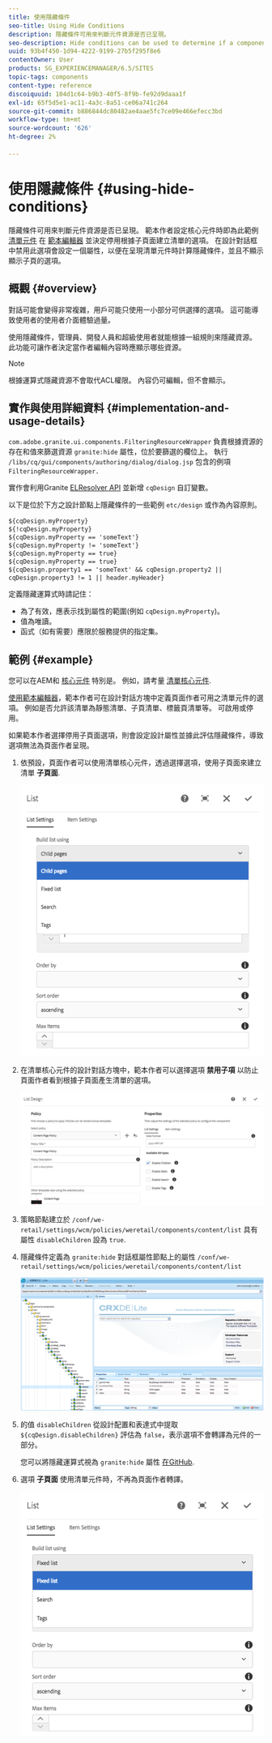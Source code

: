 ```yaml
---
title: 使用隱藏條件
seo-title: Using Hide Conditions
description: 隱藏條件可用來判斷元件資源是否已呈現。
seo-description: Hide conditions can be used to determine if a component resource is rendered or not.
uuid: 93b4f450-1d94-4222-9199-27b5f295f8e6
contentOwner: User
products: SG_EXPERIENCEMANAGER/6.5/SITES
topic-tags: components
content-type: reference
discoiquuid: 104d1c64-b9b3-40f5-8f9b-fe92d9daaa1f
exl-id: 65f5d5e1-ac11-4a3c-8a51-ce06a741c264
source-git-commit: b886844dc80482ae4aae5fc7ce09e466efecc3bd
workflow-type: tm+mt
source-wordcount: '626'
ht-degree: 2%

---
```


# 使用隱藏條件 {#using-hide-conditions}

隱藏條件可用來判斷元件資源是否已呈現。 範本作者設定核心元件時即為此範例 [清單元件](https://helpx.adobe.com/experience-manager/core-components/using/list.html) 在 [範本編輯器](/help/sites-authoring/templates.md) 並決定停用根據子頁面建立清單的選項。 在設計對話框中禁用此選項會設定一個屬性，以便在呈現清單元件時計算隱藏條件，並且不顯示顯示子頁的選項。

## 概觀 {#overview}

對話可能會變得非常複雜，用戶可能只使用一小部分可供選擇的選項。 這可能導致使用者的使用者介面體驗過量。

使用隱藏條件，管理員、開發人員和超級使用者就能根據一組規則來隱藏資源。 此功能可讓作者決定當作者編輯內容時應顯示哪些資源。

>[!NOTE]
>
>根據運算式隱藏資源不會取代ACL權限。 內容仍可編輯，但不會顯示。

## 實作與使用詳細資料 {#implementation-and-usage-details}

`com.adobe.granite.ui.components.FilteringResourceWrapper` 負責根據資源的存在和值來篩選資源 `granite:hide` 屬性，位於要篩選的欄位上。 執行 `/libs/cq/gui/components/authoring/dialog/dialog.jsp` 包含的例項 `FilteringResourceWrapper.`

實作會利用Granite [ELResolver API](https://helpx.adobe.com/experience-manager/6-5/sites/developing/using/reference-materials/granite-ui/api/jcr_root/libs/granite/ui/docs/server/el.html) 並新增 `cqDesign` 自訂變數。

以下是位於下方之設計節點上隱藏條件的一些範例 `etc/design` 或作為內容原則。

```
${cqDesign.myProperty}
${!cqDesign.myProperty}
${cqDesign.myProperty == 'someText'}
${cqDesign.myProperty != 'someText'}
${cqDesign.myProperty == true}
${cqDesign.myProperty == true}
${cqDesign.property1 == 'someText' && cqDesign.property2 || cqDesign.property3 != 1 || header.myHeader}
```

定義隱藏運算式時請記住：

* 為了有效，應表示找到屬性的範圍(例如 `cqDesign.myProperty`)。
* 值為唯讀。
* 函式（如有需要）應限於服務提供的指定集。

## 範例 {#example}

您可以在AEM和 [核心元件](https://experienceleague.adobe.com/docs/experience-manager-core-components/using/introduction.html) 特別是。 例如，請考量 [清單核心元件](https://helpx.adobe.com/experience-manager/core-components/using/list.html).

[使用範本編輯器](/help/sites-authoring/templates.md)，範本作者可在設計對話方塊中定義頁面作者可用之清單元件的選項。 例如是否允許該清單為靜態清單、子頁清單、標籤頁清單等。 可啟用或停用。

如果範本作者選擇停用子頁面選項，則會設定設計屬性並據此評估隱藏條件，導致選項無法為頁面作者呈現。

1. 依預設，頁面作者可以使用清單核心元件，透過選擇選項，使用子頁面來建立清單 **子頁面**.

   ![chlimage_1-218](assets/chlimage_1-218.png)

1. 在清單核心元件的設計對話方塊中，範本作者可以選擇選項 **禁用子項** 以防止頁面作者看到根據子頁面產生清單的選項。

   ![chlimage_1-219](assets/chlimage_1-219.png)

1. 策略節點建立於 `/conf/we-retail/settings/wcm/policies/weretail/components/content/list` 具有屬性 `disableChildren` 設為 `true`.
1. 隱藏條件定義為 `granite:hide` 對話框屬性節點上的屬性 `/conf/we-retail/settings/wcm/policies/weretail/components/content/list`

   ![chlimage_1-220](assets/chlimage_1-220.png)

1. 的值 `disableChildren` 從設計配置和表達式中提取 `${cqDesign.disableChildren}` 評估為 `false`，表示選項不會轉譯為元件的一部分。

   您可以將隱藏運算式視為 `granite:hide` 屬性 [在GitHub](https://github.com/Adobe-Marketing-Cloud/aem-core-wcm-components/blob/master/content/src/content/jcr_root/apps/core/wcm/components/list/v1/list/_cq_dialog/.content.xml#L40).

1. 選項 **子頁面** 使用清單元件時，不再為頁面作者轉譯。

   ![chlimage_1-221](assets/chlimage_1-221.png)
